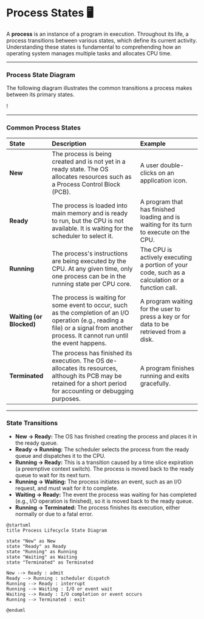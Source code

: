 # Process States 🖥️

A **process** is an instance of a program in execution. Throughout its life, a process transitions between various states, which define its current activity. Understanding these states is fundamental to comprehending how an operating system manages multiple tasks and allocates CPU time.

---

### Process State Diagram
The following diagram illustrates the common transitions a process makes between its primary states.

!

---

### Common Process States

| State | Description | Example |
| :--- | :--- | :--- |
| **New** | The process is being created and is not yet in a ready state. The OS allocates resources such as a Process Control Block (PCB). | A user double-clicks on an application icon. |
| **Ready** | The process is loaded into main memory and is ready to run, but the CPU is not available. It is waiting for the scheduler to select it. | A program that has finished loading and is waiting for its turn to execute on the CPU. |
| **Running** | The process's instructions are being executed by the CPU. At any given time, only one process can be in the running state per CPU core. | The CPU is actively executing a portion of your code, such as a calculation or a function call. |
| **Waiting (or Blocked)** | The process is waiting for some event to occur, such as the completion of an I/O operation (e.g., reading a file) or a signal from another process. It cannot run until the event happens. | A program waiting for the user to press a key or for data to be retrieved from a disk. |
| **Terminated** | The process has finished its execution. The OS de-allocates its resources, although its PCB may be retained for a short period for accounting or debugging purposes. | A program finishes running and exits gracefully. |

---

### State Transitions

* **New → Ready:** The OS has finished creating the process and places it in the ready queue.
* **Ready → Running:** The scheduler selects the process from the ready queue and dispatches it to the CPU.
* **Running → Ready:** This is a transition caused by a time slice expiration (a preemptive context switch). The process is moved back to the ready queue to wait for its next turn.
* **Running → Waiting:** The process initiates an event, such as an I/O request, and must wait for it to complete.
* **Waiting → Ready:** The event the process was waiting for has completed (e.g., I/O operation is finished), so it is moved back to the ready queue.
* **Running → Terminated:** The process finishes its execution, either normally or due to a fatal error.

```plantuml
@startuml
title Process Lifecycle State Diagram

state "New" as New
state "Ready" as Ready
state "Running" as Running
state "Waiting" as Waiting
state "Terminated" as Terminated

New --> Ready : admit
Ready --> Running : scheduler dispatch
Running --> Ready : interrupt
Running --> Waiting : I/O or event wait
Waiting --> Ready : I/O completion or event occurs
Running --> Terminated : exit

@enduml
```